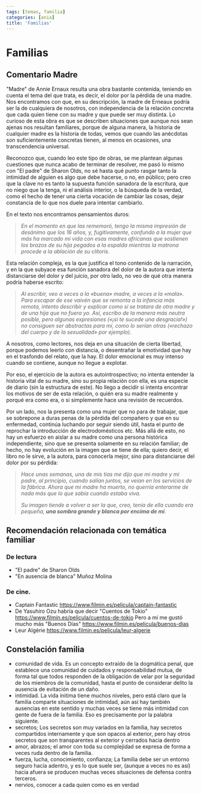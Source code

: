 ```yaml
---
tags: [temas, familia]
categories: [ania]
title: 'Familias'
---
```


# Familias

## Comentario Madre

"Madre" de Annie Ernaux resulta una obra bastante contenida, teniendo en cuenta el tema del que trata, es decir, el dolor por la pérdida de una madre. Nos encontramos con que, en su descripción, la madre de Erneaux podría ser la de cualquiera de nosotros, con independencia de la relación concreta que cada quien tiene con su madre y que puede ser muy distinta. Lo curioso de esta obra es que se describen situaciones que aunque nos sean ajenas nos resultan familiares, porque de alguna manera, la historia de cualquier madre es la historia de todas, vemos que cuando las anécdotas son suficientemente concretas tienen, al menos en ocasiones, una transcendencia universal. 

Reconozco que, cuando leo este tipo de obras, se me plantean algunas cuestiones que nunca acabo de terminar de resolver, me pasó lo mismo con "El padre" de Sharon Olds, no sé hasta qué punto rasgar tanto la intimidad de alguien es algo que debe hacerse, o no, en público; pero creo que la clave no es tanto la supuesta función sanadora de la escritura, que no niego que la tenga, ni el análisis interior, o la búsqueda de la verdad, como el hecho de tener una cierta vocación de cambiar las cosas, dejar constancia de lo que nos duele para intentar cambiarlo.

En el texto nos encontramos pensamientos duros: 

> *En el momento en que las rememoró, tengo la misma impresión de desánimo que los 16 años, y, fugitivamente, confundo a la mujer que más ha marcado mi vida con esas madres africanas que sostienen los brazos de su hija pegados a la espalda mientras la matrona procede a la ablación de su clítoris.*

Esta relación compleja, es la que justifica el tono contenido de la narración, y en la que subyace esa función sanadora del dolor de la autora que intenta distanciarse del dolor y del juicio, por otro lado, no veo de qué otra manera podría haberse escrito:

> *Al escribir, veo a veces a la «buena» madre, a veces a la «mala». Para escapar de ese vaivén que se remonta a la infancia más remota, intento describir y explicar como si se tratara de otra madre y de una hija que no fuera yo. Así, escribo de la manera más neutra posible, pero algunas expresiones («¡si te sucede una desgracia!») no consiguen ser abstractas para mí, como lo serían otras («rechazo del cuerpo y de la sexualidad»  por ejemplo).*

A nosotros, como lectores, nos deja en una situación de cierta libertad, porque podemos leerlo con distancia, o desentrañar la emotividad que hay en el trasfondo del relato, que la hay. El dolor emocional es muy intenso cuando se contiene, aunque no llegue a explotar. 

Por eso, el ejercicio de la autora es autointrospectivo; no intenta entender la historia vital de su madre, sino su propia relación con ella, es una especie de diario (sin la estructura de este). No llego a decidir si intenta encontrar los motivos de ser de esta relación, o quién era su madre realmente y porqué era como era, o si simplemente hace una revisión de recuerdos. 

Por un lado, nos la presenta como una mujer que no para de trabajar, que se sobrepone a duras penas de la pérdida del compañero y que en su enfermedad, continúa luchando por seguir siendo útil, hasta el punto de reprochar la introducción de electrodomésticos etc. Más allá de esto, no hay un esfuerzo en aislar a su madre como una persona histórica independiente, sino que se presenta solamente en su relación familiar; de hecho, no hay evolución en la imagen que se tiene de ella; quiero decir, el libro no le sirve, a la autora, para conocerla mejor, sino para distanciarse del dolor por su pérdida:

> *Hace unas semanas, una de mis tías me dijo que mi madre y mi padre, al principio, cuando salían juntos, se veían en los servicios de la fábrica. Ahora que mi madre ha muerto, no querría enterarme de nada más que lo que sabía cuando estaba viva.*
> 
> *Su imagen tiende a volver a ser la que, creo, tenía de ella cuando era pequeña, **una sombra grande y blanca por encima de mí**.*

## Recomendación relacionada con temática familiar

### De lectura

- "El padre" de Sharon Olds
- "En ausencia de blanca" Muñoz Molina

### De cine.

- Captain Fantastic https://www.filmin.es/pelicula/captain-fantastic
- De Yasuhiro Ozu habría que decir "Cuentos de Tokio" https://www.filmin.es/pelicula/cuentos-de-tokio Pero a mí me gustó mucho más "Buenos Días" https://www.filmin.es/pelicula/buenos-dias
- Leur Algérie https://www.filmin.es/pelicula/leur-algerie 

## Constelación familia

- comunidad de vida. Es un concepto extraído de la dogmática penal, que establece una comunidad de cuidados y responsabilidad mutua, de forma tal que todos responden de la obligación de velar por la seguridad de los miembros de la comunidad, hasta el punto de considerar delito la ausencia de evitación de un daño.
- intimidad. La vida ínitima tiene muchos niveles, pero está claro que la familia comparte situaciones de intimidad, aún así hay también ausencias en este sentido y muchas veces se tiene más intimidad con gente de fuera de la familia. Eso es precisamente por la palabra siguiente.
- secretos; Los secretos son muy variados en la familia, hay secretos compartidos internamente y que son opacos al exterior, pero hay otros secretos que son transparentes al exterior y cerrados hacia dentro 
- amor, abrazos; el amor con toda su complejidad se expresa de forma a veces ruda dentro de la familia.
- fuerza, lucha, conocimiento, confianza; La familia debe ser un entorno seguro hacia adentro, y es lo que suele ser, (aunque a veces no es así) hacia afuera se producen muchas veces situaciones de defensa contra terceros.
- nervios, conocer a cada quien como es en verdad
